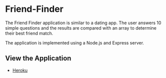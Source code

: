 # Friend-Finder

The Friend Finder application is similar to a dating app. The user answers 10 simple questions and the results are compared with an array to determine their best friend match.

The application is implemented using a Node.js and Express server.

## View the Application

* [Heroku](https://peaceful-stream-91990.herokuapp.com/)

